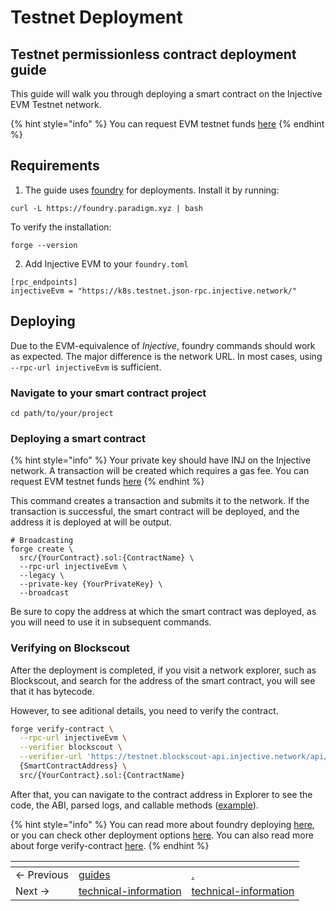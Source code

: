 # Testnet Deployment

## Testnet permissionless contract deployment guide

This guide will walk you through deploying a smart contract on the Injective EVM Testnet network.

{% hint style="info" %}
You can request EVM testnet funds [here](https://testnet.faucet.injective.network/)
{% endhint %}

## Requirements

1. The guide uses [foundry](https://book.getfoundry.sh/) for deployments. Install it by running:

```
curl -L https://foundry.paradigm.xyz | bash
```

To verify the installation:

```
forge --version
```

2. Add Injective EVM to your `foundry.toml`

```
[rpc_endpoints]
injectiveEvm = "https://k8s.testnet.json-rpc.injective.network/"
```

## Deploying

Due to the EVM-equivalence of _Injective_, foundry commands should work as expected. The major difference is the network URL. In most cases, using `--rpc-url injectiveEvm` is sufficient.

### Navigate to your smart contract project

```
cd path/to/your/project
```

### Deploying a smart contract <a href="#deploying-a-smart-contract" id="deploying-a-smart-contract"></a>

{% hint style="info" %}
Your private key should have INJ on the Injective network. A transaction will be created which requires a gas fee. You can request EVM testnet funds [here](https://testnet.faucet.injective.network/)
{% endhint %}

This command creates a transaction and submits it to the network. If the transaction is successful, the smart contract will be deployed, and the address it is deployed at will be output.

```shell
# Broadcasting
forge create \
  src/{YourContract}.sol:{ContractName} \
  --rpc-url injectiveEvm \
  --legacy \
  --private-key {YourPrivateKey} \
  --broadcast
```

Be sure to copy the address at which the smart contract was deployed, as you will need to use it in subsequent commands.

### Verifying on Blockscout

After the deployment is completed, if you visit a network explorer, such as Blockscout, and search for the address of the smart contract, you will see that it has bytecode.

However, to see aditional details, you need to verify the contract.

```bash
forge verify-contract \
  --rpc-url injectiveEvm \
  --verifier blockscout \
  --verifier-url 'https://testnet.blockscout-api.injective.network/api/' \
  {SmartContractAddress} \
  src/{YourContract}.sol:{ContractName}
```

After that, you can navigate to the contract address in Explorer to see the code, the ABI, parsed logs, and callable methods ([example](https://k8s.testnet.evm.blockscout.injective.network/address/0x2f9f80b89ef4C9AaBcd630E62B740d6a2f3065E4)).

{% hint style="info" %}
You can read more about foundry deploying [here](https://book.getfoundry.sh/forge/deploying), or you can check other deployment options [here](https://book.getfoundry.sh/reference/forge/forge-create). You can also read more about forge verify-contract [here](https://book.getfoundry.sh/reference/forge/forge-verify-contract).
{% endhint %}

<table data-card-size="large" data-view="cards" data-full-width="false"><thead><tr><th></th><th data-type="content-ref"></th><th data-hidden data-card-target data-type="content-ref"></th></tr></thead><tbody><tr><td>← Previous</td><td><a href="../../../guides/">guides</a></td><td><a href="./">.</a></td></tr><tr><td>Next →</td><td><a href="../technical-information/">technical-information</a></td><td><a href="../technical-information/">technical-information</a></td></tr></tbody></table>
